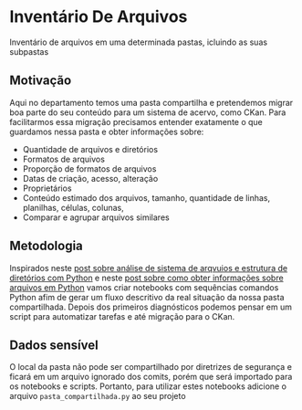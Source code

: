 # Inventário De Arquivos

Inventário de arquivos em uma determinada pastas, icluindo as suas subpastas

## Motivação

Aqui no departamento temos uma pasta compartilha e pretendemos migrar boa parte do seu conteúdo para um sistema de acervo, como CKan. Para facilitarmos essa migração precisamos entender exatamente o que guardamos nessa pasta e obter informações sobre:

* Quantidade de arquivos e diretórios
* Formatos de arquivos
* Proporção de formatos de arquivos
* Datas de criação, acesso, alteração
* Proprietários
* Conteúdo estimado dos arquivos, tamanho, quantidade de linhas, planilhas, células, colunas, 
* Comparar e agrupar arquivos similares

## Metodologia

Inspirados neste [post sobre análise de sistema de arqvuios e estrutura de diretórios com Python](https://janakiev.com/blog/python-filesystem-analysis/) e neste [post sobre como obter informações sobre arquivos em Python](http://effbot.org/zone/python-fileinfo.htm) vamos criar notebooks com sequências comandos Python afim de gerar um fluxo descritivo da real situação da nossa pasta compartilhada.
Depois dos primeiros diagnósticos podemos pensar em um script para automatizar tarefas e até migração para o CKan.

## Dados sensível

O local da pasta não pode ser compartilhado por diretrizes de segurança e ficará em um arquivo ignorado dos comits, porém que será importado para os notebooks e scripts.
Portanto, para utilizar estes notebooks adicione o arquivo `pasta_compartilhada.py` ao seu projeto
